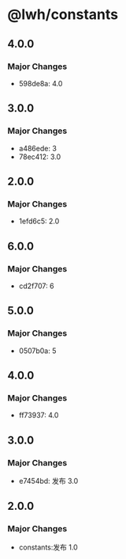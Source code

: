 # @lwh/constants

## 4.0.0

### Major Changes

- 598de8a: 4.0

## 3.0.0

### Major Changes

- a486ede: 3
- 78ec412: 3.0

## 2.0.0

### Major Changes

- 1efd6c5: 2.0

## 6.0.0

### Major Changes

- cd2f707: 6

## 5.0.0

### Major Changes

- 0507b0a: 5

## 4.0.0

### Major Changes

- ff73937: 4.0

## 3.0.0

### Major Changes

- e7454bd: 发布 3.0

## 2.0.0

### Major Changes

- constants:发布 1.0
